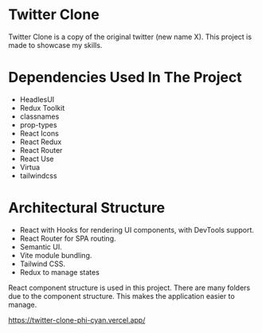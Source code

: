 # Twitter Clone

Twitter Clone is a copy of the original twitter (new name X). This project is made to showcase my skills.

# Dependencies Used In The Project
- HeadlesUI
- Redux Toolkit
- classnames
- prop-types
- React Icons
- React Redux
- React Router
- React Use
- Virtua
- tailwindcss

# Architectural Structure
- React with Hooks for rendering UI components, with DevTools support.
- React Router for SPA routing.
- Semantic UI.
- Vite module bundling.
- Tailwind CSS.
- Redux to manage states

React component structure is used in this project. There are many folders due to the component structure. This makes the application easier to manage.





https://twitter-clone-phi-cyan.vercel.app/
